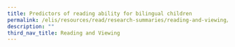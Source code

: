 ```yaml
---
title: Predictors of reading ability for bilingual children
permalink: /elis/resources/read/research-summaries/reading-and-viewing/reading-ability-for-bilingual-children/
description: ""
third_nav_title: Reading and Viewing
---
```

